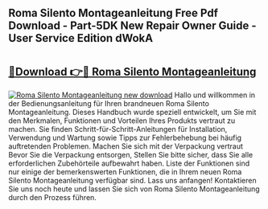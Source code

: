 ## Roma Silento Montageanleitung Free Pdf Download - Part-5DK New Repair Owner Guide - User Service Edition dWokA

# <h2><a href="http://df6batt.blite.top/?on=Roma+Silento+Montageanleitung">🔗Download 👉🔴 Roma Silento Montageanleitung</a></h2>

[![Roma Silento Montageanleitung new download](https://i.imgur.com/lujVjoI.png)](http://df6batt.blite.top/?on=Roma+Silento+Montageanleitung)
Hallo und willkommen in der Bedienungsanleitung für Ihren brandneuen Roma Silento Montageanleitung. Dieses Handbuch wurde speziell entwickelt, um Sie mit den Merkmalen, Funktionen und Vorteilen Ihres Produkts vertraut zu machen. Sie finden Schritt-für-Schritt-Anleitungen für Installation, Verwendung und Wartung sowie Tipps zur Fehlerbehebung bei häufig auftretenden Problemen. Machen Sie sich mit der Verpackung vertraut Bevor Sie die Verpackung entsorgen, Stellen Sie bitte sicher, dass Sie alle erforderlichen Zubehörteile aufbewahrt haben. Liste der Funktionen sind nur einige der bemerkenswerten Funktionen, die in Ihrem neuen Roma Silento Montageanleitung verfügbar sind. Lass uns anfangen! Kontaktieren Sie uns noch heute und lassen Sie sich von Roma Silento Montageanleitung durch den Prozess führen.
